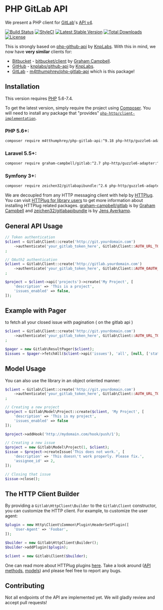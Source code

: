 PHP GitLab API
==============

We present a PHP client for [GitLab](https://gitlab.com/)'s [API v4](https://gitlab.com/gitlab-org/gitlab/-/tree/master/doc/api).

[![Build Status](
https://img.shields.io/travis/m4tthumphrey/php-gitlab-api/9.18?style=flat-square)](https://travis-ci.org/m4tthumphrey/php-gitlab-api)
[![StyleCI](https://github.styleci.io/repos/6816335/shield?branch=9.18)](https://github.styleci.io/repos/6816335?branch=9.18)
[![Latest Stable Version](https://poser.pugx.org/m4tthumphrey/php-gitlab-api/version?format=flat-square)](https://packagist.org/packages/m4tthumphrey/php-gitlab-api)
[![Total Downloads](https://poser.pugx.org/m4tthumphrey/php-gitlab-api/downloads?format=flat-square)](https://packagist.org/packages/m4tthumphrey/php-gitlab-api)
[![License](https://poser.pugx.org/m4tthumphrey/php-gitlab-api/license?format=flat-square)](https://packagist.org/packages/m4tthumphrey/php-gitlab-api)

This is strongly based on [php-github-api](https://github.com/KnpLabs/php-github-api) by [KnpLabs](https://github.com/KnpLabs). With this in mind, we now have **very similar** clients for:

* [Bitbucket](https://bitbucket.org/) - [bitbucket/client](https://packagist.org/packages/bitbucket/client) by [Graham Campbell](https://github.com/GrahamCampbell).
* [GitHub](https://github.com/) - [knplabs/github-api](https://packagist.org/packages/knplabs/github-api) by [KnpLabs](https://github.com/KnpLabs/php-github-api).
* [GitLab](https://gitlab.com/) - [m4tthumphrey/php-gitlab-api](https://packagist.org/packages/m4tthumphrey/php-gitlab-api) which is this package!

Installation
------------

This version requires [PHP](https://php.net) 5.6-7.4.

To get the latest version, simply require the project using [Composer](https://getcomposer.org). You will need to install any package that "provides" [`php-http/client-implementation`](https://packagist.org/providers/php-http/client-implementation).

### PHP 5.6+:

```bash
composer require m4tthumphrey/php-gitlab-api:^9.18 php-http/guzzle6-adapter:^2.0.1
```

### Laravel 5.5+:

```bash
composer require graham-campbell/gitlab:^2.7 php-http/guzzle6-adapter:^2.0.1
```

### Symfony 3+:

```bash
composer require zeichen32/gitlabapibundle:^2.6 php-http/guzzle6-adapter:^2.0.1
```

We are decoupled from any HTTP messaging client with help by [HTTPlug](http://httplug.io). You can visit [HTTPlug for library users](https://docs.php-http.org/en/latest/httplug/users.html) to get more information about installing HTTPlug related packages. [graham-campbell/gitlab](https://github.com/GrahamCampbell/Laravel-GitLab) is by [Graham Campbell](https://github.com/GrahamCampbell) and [zeichen32/gitlabapibundle](https://github.com/Zeichen32/GitLabApiBundle) is by [Jens Averkamp](https://github.com/Zeichen32).

General API Usage
-----------------

```php
// Token authentication
$client = Gitlab\Client::create('http://git.yourdomain.com')
    ->authenticate('your_gitlab_token_here', Gitlab\Client::AUTH_URL_TOKEN)
;

// OAuth2 authentication
$client = Gitlab\Client::create('http://gitlab.yourdomain.com')
    ->authenticate('your_gitlab_token_here', Gitlab\Client::AUTH_OAUTH_TOKEN)
;

$project = $client->api('projects')->create('My Project', [
    'description' => 'This is a project',
    'issues_enabled' => false,
]);

```

Example with Pager
------------------

to fetch all your closed issue with pagination ( on the gitlab api )

```php
$client = Gitlab\Client::create('http://git.yourdomain.com')
    ->authenticate('your_gitlab_token_here', Gitlab\Client::AUTH_URL_TOKEN)
;

$pager = new Gitlab\ResultPager($client);
$issues = $pager->fetchAll($client->api('issues'), 'all', [null, ['state' => 'closed']]);

```

Model Usage
-----------

You can also use the library in an object oriented manner:

```php
$client = Gitlab\Client::create('http://git.yourdomain.com')
    ->authenticate('your_gitlab_token_here', Gitlab\Client::AUTH_URL_TOKEN)
;

// Creating a new project
$project = Gitlab\Model\Project::create($client, 'My Project', [
    'description' => 'This is my project',
    'issues_enabled' => false
]);

$project->addHook('http://mydomain.com/hook/push/1');

// Creating a new issue
$project = new Gitlab\Model\Project(1, $client);
$issue = $project->createIssue('This does not work.', [
    'description' => 'This doesn\'t work properly. Please fix.',
    'assignee_id' => 2,
]);

// Closing that issue
$issue->close();
```

The HTTP Client Builder
-----------------------

By providing a `Gitlab\HttpClient\Builder` to the `Gitlab\Client` constructor, you can customize the HTTP client. For example, to customize the user agent:

```php
$plugin = new Http\Client\Common\Plugin\HeaderSetPlugin([
    'User-Agent' => 'Foobar',
]);

$builder = new Gitlab\HttpClient\Builder();
$builder->addPlugin($plugin);

$client = new Gitlab\Client($builder);
```
One can read more about HTTPlug plugins [here](https://docs.php-http.org/en/latest/plugins/introduction.html#how-it-works). Take a look around ([API methods](https://github.com/m4tthumphrey/php-gitlab-api/tree/9.18/lib/Gitlab/Api), [models](https://github.com/m4tthumphrey/php-gitlab-api/tree/9.18/lib/Gitlab/Model)) and please feel free to report any bugs.

Contributing
------------

Not all endpoints of the API are implemented yet. We will gladly review and accept pull requests!
